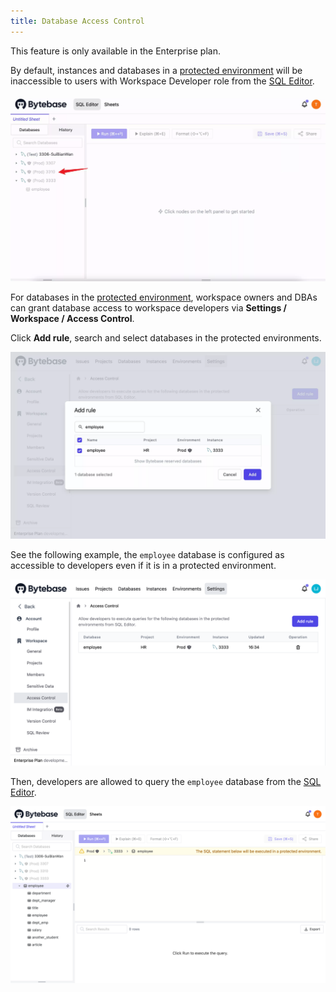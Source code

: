 ```yaml
---
title: Database Access Control
---
```


<hint-block type="info">

This feature is only available in the Enterprise plan.

</hint-block>

By default, instances and databases in a [protected environment](/docs/administration/environment-policy/tier) will be inaccessible to users with Workspace Developer role from the [SQL Editor](/docs/sql-editor/overview).

![editor-inaccessible](/static/docs/administration/database-access-control/access-control-editor-inaccessible.webp)

For databases in the [protected environment](/docs/administration/environment-policy/tier), workspace owners and DBAs can grant database access to workspace developers via **Settings / Workspace / Access Control**.

Click **Add rule**, search and select databases in the protected environments.

![setting-add-rule](/static/docs/administration/database-access-control/access-control-add-rule.webp)

See the following example, the `employee` database is configured as accessible to developers even if it is in a protected environment.

![setting](/static/docs/administration/database-access-control/access-control-settings.webp)

Then, developers are allowed to query the `employee` database from the [SQL Editor](/docs/sql-editor/overview). 

![editor-accessible](/static/docs/administration/database-access-control/access-control-editor-accessible.webp)
